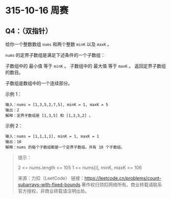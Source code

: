 # 315-10-16 周赛

## Q4：（双指针）

给你一个整数数组 `nums` 和两个整数 `minK` 以及 `maxK` 。

`nums` 的定界子数组是满足下述条件的一个子数组：

子数组中的 最小值 等于 `minK` 。
子数组中的 最大值 等于 `maxK` 。
返回定界子数组的数目。

子数组是数组中的一个连续部分。

 

示例 1：

```
输入：nums = [1,3,5,2,7,5], minK = 1, maxK = 5
输出：2
解释：定界子数组是 [1,3,5] 和 [1,3,5,2] 。
```

示例 2：

```
输入：nums = [1,1,1,1], minK = 1, maxK = 1
输出：10
解释：nums 的每个子数组都是一个定界子数组。共有 10 个子数组。
```

> 提示：
>
> 2 <= nums.length <= 105
> 1 <= nums[i], minK, maxK <= 106
>
> 来源：力扣（LeetCode）
> 链接：https://leetcode.cn/problems/count-subarrays-with-fixed-bounds
> 著作权归领扣网络所有。商业转载请联系官方授权，非商业转载请注明出处。